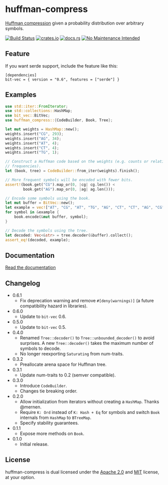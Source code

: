huffman-compress
================

[Huffman compression](https://en.wikipedia.org/wiki/Huffman_coding)
given a probability distribution over arbitrary symbols.

[![Build Status](https://travis-ci.org/niklasf/rust-huffman-compress.svg?branch=master)](https://travis-ci.org/niklasf/rust-huffman-compress)
[![crates.io](https://img.shields.io/crates/v/huffman-compress.svg)](https://crates.io/crates/huffman-compress)
[![docs.rs](https://docs.rs/huffman-compress/badge.svg)](https://docs.rs/huffman-compress)
[![No Maintenance Intended](http://unmaintained.tech/badge.svg)](http://unmaintained.tech/)

Feature
-------

If you want serde support, include the feature like this:

```
[dependencies]
bit-vec = { version = "0.6", features = ["serde"] }
```

Examples
--------

```rust
use std::iter::FromIterator;
use std::collections::HashMap;
use bit_vec::BitVec;
use huffman_compress::{CodeBuilder, Book, Tree};

let mut weights = HashMap::new();
weights.insert("CG", 293);
weights.insert("AG", 34);
weights.insert("AT", 4);
weights.insert("CT", 4);
weights.insert("TG", 1);

// Construct a Huffman code based on the weights (e.g. counts or relative
// frequencies).
let (book, tree) = CodeBuilder::from_iter(weights).finish();

// More frequent symbols will be encoded with fewer bits.
assert!(book.get("CG").map_or(0, |cg| cg.len()) <
        book.get("AG").map_or(0, |ag| ag.len()));

// Encode some symbols using the book.
let mut buffer = BitVec::new();
let example = vec!["AT", "CG", "AT", "TG", "AG", "CT", "CT", "AG", "CG"];
for symbol in &example {
    book.encode(&mut buffer, symbol);
}

// Decode the symbols using the tree.
let decoded: Vec<&str> = tree.decoder(&buffer).collect();
assert_eq!(decoded, example);
```

Documentation
-------------

[Read the documentation](https://docs.rs/huffman-compress)

Changelog
---------

* 0.6.1
  - Fix deprecation warning and remove `#[deny(warnings)]` (a future
    compatibility hazard in libraries).
* 0.6.0
  - Update to `bit-vec` 0.6.
* 0.5.0
  - Update to `bit-vec` 0.5.
* 0.4.0
  - Renamed `Tree::decoder()` to `Tree::unbounded_decoder()` to avoid
    surprises. A new `Tree::decoder()` takes the maximum number of symbols to
    decode.
  - No longer reexporting `Saturating` from num-traits.
* 0.3.2
  - Preallocate arena space for Huffman tree.
* 0.3.1
  - Update num-traits to 0.2 (semver compatible).
* 0.3.0
  - Introduce `CodeBuilder`.
  - Changes tie breaking order.
* 0.2.0
  - Allow initialization from iterators without creating a `HashMap`. Thanks
    @mernen.
  - Require `K: Ord` instead of `K: Hash + Eq` for symbols and switch `Book`
    internals from `HashMap` to `BTreeMap`.
  - Specify stability guarantees.
* 0.1.1
  - Expose more methods on `Book`.
* 0.1.0
  - Initial release.

License
-------

huffman-compress is dual licensed under the [Apache 2.0](http://www.apache.org/licenses/LICENSE-2.0)
and [MIT](http://opensource.org/licenses/MIT) license, at your option.
